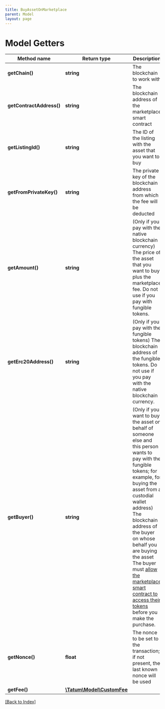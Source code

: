 ```yaml
---
title: BuyAssetOnMarketplace
parent: Model
layout: page
---
```


# Model Getters

Method name | Return type | Description | Notes
------------ | ------------- | ------------- | -------------
**getChain()** | **string** | The blockchain to work with |
**getContractAddress()** | **string** | The blockchain address of the marketplace smart contract |
**getListingId()** | **string** | The ID of the listing with the asset that you want to buy |
**getFromPrivateKey()** | **string** | The private key of the blockchain address from which the fee will be deducted |
**getAmount()** | **string** | (Only if you pay with the native blockchain currency) The price of the asset that you want to buy plus the marketplace fee. Do not use if you pay with fungible tokens. | [optional]
**getErc20Address()** | **string** | (Only if you pay with the fungible tokens) The blockchain address of the fungible tokens. Do not use if you pay with the native blockchain currency. | [optional]
**getBuyer()** | **string** | (Only if you want to buy the asset on behalf of someone else and this person wants to pay with the fungible tokens; for example, for buying the asset from a custodial wallet address) The blockchain address of the buyer on whose behalf you are buying the asset<br/>The buyer must <a href="https://apidoc.tatum.io/tag/Fungible-Tokens-(ERC-20-or-compatible)#operation/Erc20Approve" target="_blank">allow the marketplace smart contract to access their tokens</a> before you make the purchase. | [optional]
**getNonce()** | **float** | The nonce to be set to the transaction; if not present, the last known nonce will be used | [optional]
**getFee()** | [**\Tatum\Model\CustomFee**](CustomFee.md) |  | [optional]

[[Back to Index]](../index.md)
